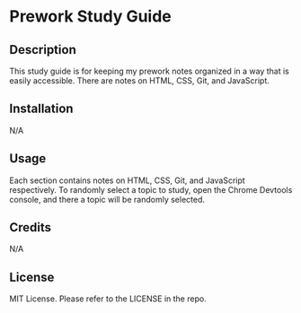 # Prework Study Guide

## Description

This study guide is for keeping my prework notes organized in a way that is easily accessible. There are notes on HTML, CSS, Git, and JavaScript.

## Installation

N/A

## Usage

Each section contains notes on HTML, CSS, Git, and JavaScript respectively. To randomly select a topic to study, open the Chrome Devtools console, and there a topic will be randomly selected.

## Credits

N/A

## License

MIT License. Please refer to the LICENSE in the repo.